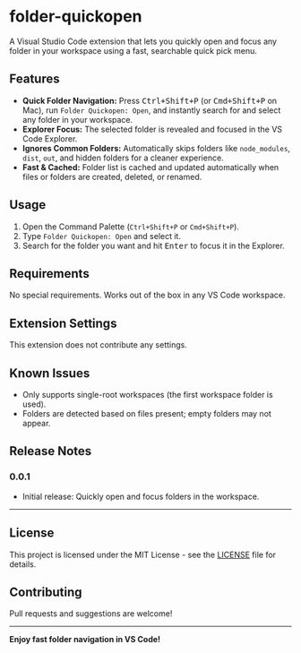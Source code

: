 # folder-quickopen

A Visual Studio Code extension that lets you quickly open and focus any folder in your workspace using a fast, searchable quick pick menu.

## Features

- **Quick Folder Navigation:** Press <kbd>Ctrl+Shift+P</kbd> (or <kbd>Cmd+Shift+P</kbd> on Mac), run `Folder Quickopen: Open`, and instantly search for and select any folder in your workspace.
- **Explorer Focus:** The selected folder is revealed and focused in the VS Code Explorer.
- **Ignores Common Folders:** Automatically skips folders like `node_modules`, `dist`, `out`, and hidden folders for a cleaner experience.
- **Fast & Cached:** Folder list is cached and updated automatically when files or folders are created, deleted, or renamed.

## Usage

1. Open the Command Palette (`Ctrl+Shift+P` or `Cmd+Shift+P`).
2. Type `Folder Quickopen: Open` and select it.
3. Search for the folder you want and hit <kbd>Enter</kbd> to focus it in the Explorer.

## Requirements

No special requirements. Works out of the box in any VS Code workspace.

## Extension Settings

This extension does not contribute any settings.

## Known Issues

- Only supports single-root workspaces (the first workspace folder is used).
- Folders are detected based on files present; empty folders may not appear.

## Release Notes

### 0.0.1

- Initial release: Quickly open and focus folders in the workspace.

---

## License

This project is licensed under the MIT License - see the [LICENSE](LICENSE) file for details.

## Contributing

Pull requests and suggestions are welcome!

---
**Enjoy fast folder navigation in VS Code!**